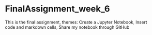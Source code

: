 # FinalAssignment_week_6
This is the final assignment, themes: Create a Jupyter Notebook, Insert code and markdown cells, Share my notebook through GitHub
